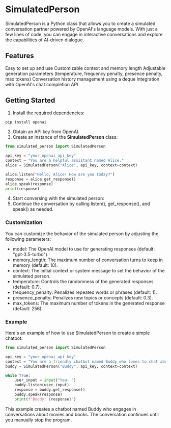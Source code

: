 # SimulatedPerson
SimulatedPerson is a Python class that allows you to create a simulated conversation partner powered by OpenAI's language models. With just a few lines of code, you can engage in interactive conversations and explore the capabilities of AI-driven dialogue.

## Features
Easy to set up and use
Customizable context and memory length
Adjustable generation parameters (temperature, frequency penalty, presence penalty, max tokens)
Conversation history management using a deque
Integration with OpenAI's chat completion API
## Getting Started
1. Install the required dependencies:
```bash
pip install openai
```
2. Obtain an API key from OpenAI.
3. Create an instance of the **SimulatedPerson** class:
```python
from simulated_person import SimulatedPerson

api_key = "your_openai_api_key"
context = "You are a helpful assistant named Alice."
alice = SimulatedPerson("Alice", api_key, context=context)
```
```python
alice.listen("Hello, Alice! How are you today?")
response = alice.get_response()
alice.speak(response)
print(response)
```
4. Start conversing with the simulated person:
5. Continue the conversation by calling listen(), get_response(), and speak() as needed.
### Customization
You can customize the behavior of the simulated person by adjusting the following parameters:
* model: The OpenAI model to use for generating responses (default: "gpt-3.5-turbo").
* memory_length: The maximum number of conversation turns to keep in memory (default: 10).
* context: The initial context or system message to set the behavior of the simulated person.
* temperature: Controls the randomness of the generated responses (default: 0.7).
* frequency_penalty: Penalizes repeated words or phrases (default: 1).
* presence_penalty: Penalizes new topics or concepts (default: 0.3).
* max_tokens: The maximum number of tokens in the generated response (default: 256).
### Example
Here's an example of how to use SimulatedPerson to create a simple chatbot:
```python
from simulated_person import SimulatedPerson

api_key = "your_openai_api_key"
context = "You are a friendly chatbot named Buddy who loves to chat about movies and books."
buddy = SimulatedPerson("Buddy", api_key, context=context)

while True:
    user_input = input("You: ")
    buddy.listen(user_input)
    response = buddy.get_response()
    buddy.speak(response)
    print(f"Buddy: {response}")
```
This example creates a chatbot named Buddy who engages in conversations about movies and books. The conversation continues until you manually stop the program.
